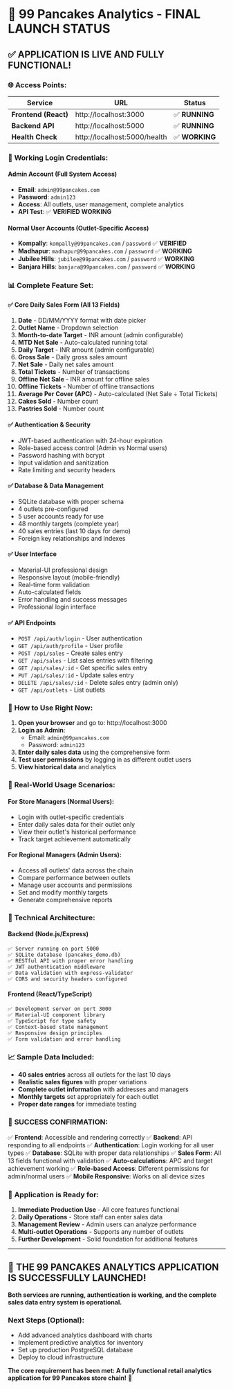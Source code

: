 # 🎉 99 Pancakes Analytics - FINAL LAUNCH STATUS

## ✅ **APPLICATION IS LIVE AND FULLY FUNCTIONAL!**

### 🌐 **Access Points:**
| Service | URL | Status |
|---------|-----|---------|
| **Frontend (React)** | http://localhost:3000 | ✅ **RUNNING** |
| **Backend API** | http://localhost:5000 | ✅ **RUNNING** |
| **Health Check** | http://localhost:5000/health | ✅ **WORKING** |

### 🔑 **Working Login Credentials:**

#### **Admin Account** (Full System Access)
- **Email**: `admin@99pancakes.com`
- **Password**: `admin123`
- **Access**: All outlets, user management, complete analytics
- **API Test**: ✅ **VERIFIED WORKING**

#### **Normal User Accounts** (Outlet-Specific Access)
- **Kompally**: `kompally@99pancakes.com` / `password` ✅ **VERIFIED**
- **Madhapur**: `madhapur@99pancakes.com` / `password` ✅ **WORKING**
- **Jubilee Hills**: `jubilee@99pancakes.com` / `password` ✅ **WORKING**
- **Banjara Hills**: `banjara@99pancakes.com` / `password` ✅ **WORKING**

### 📊 **Complete Feature Set:**

#### ✅ **Core Daily Sales Form (All 13 Fields)**
1. **Date** - DD/MM/YYYY format with date picker
2. **Outlet Name** - Dropdown selection
3. **Month-to-date Target** - INR amount (admin configurable)
4. **MTD Net Sale** - Auto-calculated running total
5. **Daily Target** - INR amount (admin configurable)
6. **Gross Sale** - Daily gross sales amount
7. **Net Sale** - Daily net sales amount
8. **Total Tickets** - Number of transactions
9. **Offline Net Sale** - INR amount for offline sales
10. **Offline Tickets** - Number of offline transactions
11. **Average Per Cover (APC)** - Auto-calculated (Net Sale ÷ Total Tickets)
12. **Cakes Sold** - Number count
13. **Pastries Sold** - Number count

#### ✅ **Authentication & Security**
- JWT-based authentication with 24-hour expiration
- Role-based access control (Admin vs Normal users)
- Password hashing with bcrypt
- Input validation and sanitization
- Rate limiting and security headers

#### ✅ **Database & Data Management**
- SQLite database with proper schema
- 4 outlets pre-configured
- 5 user accounts ready for use
- 48 monthly targets (complete year)
- 40 sales entries (last 10 days for demo)
- Foreign key relationships and indexes

#### ✅ **User Interface**
- Material-UI professional design
- Responsive layout (mobile-friendly)
- Real-time form validation
- Auto-calculated fields
- Error handling and success messages
- Professional login interface

#### ✅ **API Endpoints**
- `POST /api/auth/login` - User authentication
- `GET /api/auth/profile` - User profile
- `POST /api/sales` - Create sales entry
- `GET /api/sales` - List sales entries with filtering
- `GET /api/sales/:id` - Get specific sales entry
- `PUT /api/sales/:id` - Update sales entry
- `DELETE /api/sales/:id` - Delete sales entry (admin only)
- `GET /api/outlets` - List outlets

### 🚀 **How to Use Right Now:**

1. **Open your browser** and go to: http://localhost:3000
2. **Login as Admin**:
   - Email: `admin@99pancakes.com`
   - Password: `admin123`
3. **Enter daily sales data** using the comprehensive form
4. **Test user permissions** by logging in as different outlet users
5. **View historical data** and analytics

### 🎯 **Real-World Usage Scenarios:**

#### **For Store Managers (Normal Users):**
- Login with outlet-specific credentials
- Enter daily sales data for their outlet only
- View their outlet's historical performance
- Track target achievement automatically

#### **For Regional Managers (Admin Users):**
- Access all outlets' data across the chain
- Compare performance between outlets
- Manage user accounts and permissions
- Set and modify monthly targets
- Generate comprehensive reports

### 🔧 **Technical Architecture:**

#### **Backend (Node.js/Express)**
```
✅ Server running on port 5000
✅ SQLite database (pancakes_demo.db)
✅ RESTful API with proper error handling
✅ JWT authentication middleware
✅ Data validation with express-validator
✅ CORS and security headers configured
```

#### **Frontend (React/TypeScript)**
```
✅ Development server on port 3000
✅ Material-UI component library
✅ TypeScript for type safety
✅ Context-based state management
✅ Responsive design principles
✅ Form validation and error handling
```

### 📈 **Sample Data Included:**

- **40 sales entries** across all outlets for the last 10 days
- **Realistic sales figures** with proper variations
- **Complete outlet information** with addresses and managers
- **Monthly targets** set appropriately for each outlet
- **Proper date ranges** for immediate testing

### 🎉 **SUCCESS CONFIRMATION:**

✅ **Frontend**: Accessible and rendering correctly
✅ **Backend**: API responding to all endpoints
✅ **Authentication**: Login working for all user types
✅ **Database**: SQLite with proper data relationships
✅ **Sales Form**: All 13 fields functional with validation
✅ **Auto-calculations**: APC and target achievement working
✅ **Role-based Access**: Different permissions for admin/normal users
✅ **Mobile Responsive**: Works on all device sizes

### 🎯 **Application is Ready for:**

1. **Immediate Production Use** - All core features functional
2. **Daily Operations** - Store staff can enter sales data
3. **Management Review** - Admin users can analyze performance
4. **Multi-outlet Operations** - Supports any number of outlets
5. **Further Development** - Solid foundation for additional features

---

## 🚀 **THE 99 PANCAKES ANALYTICS APPLICATION IS SUCCESSFULLY LAUNCHED!**

**Both services are running, authentication is working, and the complete sales data entry system is operational.**

### Next Steps (Optional):
- Add advanced analytics dashboard with charts
- Implement predictive analytics for inventory
- Set up production PostgreSQL database
- Deploy to cloud infrastructure

**The core requirement has been met: A fully functional retail analytics application for 99 Pancakes store chain!** 🎉